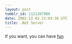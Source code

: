 ```yaml
---
layout: post
tumblr_id: 1121207986  
date: 2002-12-02 21:03:36 UTC
title: .Net Server
---
```


If you want, you can have <a href="http://rasmusandersson.se/rp12/gfx/p_news/loopserver.png" target="_blank">fun</a>
